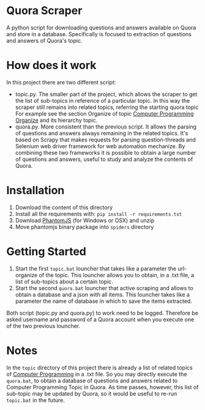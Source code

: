 # Quora Scraper
A python script for downloading questions and answers available on Quora and store in a database.
Specifically is focused to extraction of questions and answers of Quora's topic.
 
# How does it work
In this project there are two different script:
* topic.py.
  The smaller part of the project, which allows the scraper to get the list of sub-topics in reference of a particular topic.
  In this way the scraper still remains into related topics, referring the starting quora topic
  For example see the section Organize of topic [Computer Programming Organize](https://www.quora.com/topic/Computer-Programming/organize) and its hierarchy topic. 
* quora.py.
  More consistent than the previous script. It allows the parsing of questions and answers always remaining in the related topics.
  It's based on Scrapy that makes requests for parsing question-threads and Selenium web driver framework for web automation mechanize.
  By combining these two frameworks it is possible to obtain a large number of questions and answers, useful to study and analyze the contents of Quora.
  
# Installation
1. Download the content of this directory
2. Install all the requirements with: `pip install -r requirements.txt`
3. Download [PhantomJS](http://phantomjs.org/) (for Windows or OSX) and unzip
4. Move phantomjs binary package into `spiders` directory 

# Getting Started
1. Start the first `topic.bat` louncher that takes like a parameter the url-organize of the topic. 
   This louncher allows you to obtain, in a .txt file, a list of sub-topics about a certain topic.
2. Start the second `quora.bat` louncher that active scraping and allows to obtain a database and a json with all items. 
   This louncher takes like a parameter the name of database in which to save the items extracted.

Both script (topic.py and quora.py) to work need to be logged. Therefore be asked username and password of a Quora account when you execute one of the two previous louncher. 

# Notes
In the `topic` directory of this project there is already a list of related topics of [Computer Programming](https://www.quora.com/topic/Computer-Programming) in a .txt file. 
So you may directly execute the `quora.bat`, to obtain a database of questions and answers related to Computer Programming Topic in Quora.
As time passes, however, this list of sub-topic may be updated by Quora, so it would be useful to re-run `topic.bat` in the future.
